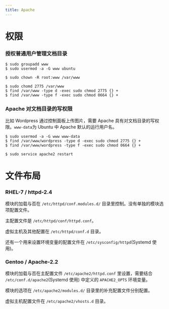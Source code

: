 ```yaml
---
title: Apache
---
```



权限
====

### 授权普通用户管理文档目录

	$ sudo groupadd www
	$ sudo usermod -a -G www ubuntu

	$ sudo chown -R root:www /var/www

	$ sudo chomd 2775 /var/www
	$ find /var/www -type d -exec sudo chmod 2775 {} +
	$ find /var/www -type f -exec sudo chmod 0664 {} +

### Apache 对文档目录的写权限

比如 Wordpress 通过控制面板上传图片，需要 Apache 具有对文档目录的写权限。`www-data`为 Ubuntu 中 Apache 默认的运行用户名。

	$ sudo usermod -a -G www www-data
	$ find /var/www/wordpress -type d -exec sudo chmod 2775 {} +
	$ find /var/www/wordpress -type f -exec sudo chmod 0664 {} +

	$ sudo service apache2 restart


文件布局
========

### RHEL-7 / httpd-2.4

模块的加载与否在 `/etc/httpd/conf.modules.d/` 目录里控制。没有单独的模块选项配置文件。

主配置文件是 `/etc/httpd/conf/httpd.conf`。

虚拟主机及其他配置在 `/etc/httpd/conf.d` 目录。

还有一个用来设置环境变量的配置文件在 `/etc/sysconfig/httpd`(Systemd 使用)。


### Gentoo / Apache-2.2

模块的加载与否在主配置文件 `/etc/apache2/httpd.conf` 里设置，需要结合 `/etc/conf.d/apache2`(Systemd 使用) 中定义的 `APACHE2_OPTS` 环境变量。

模块的选项在 `/etc/apache2/modules.d/` 目录里的补充配置文件分别配置。

虚拟主机配置文件在 `/etc/apache2/vhosts.d` 目录。

